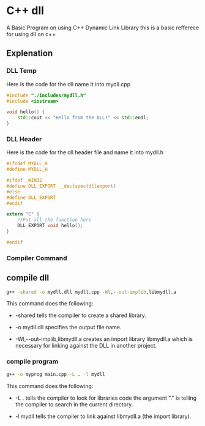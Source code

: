 # C++ dll

A Basic Program on using C++ Dynamic Link Library
this is a basic refferece for using dll on c++

## Explenation

### DLL Temp

Here is the code for the dll name it into mydll.cpp

```cpp
#include "./includes/mydll.h"
#include <iostream>

void hello() {
    std::cout << "Hello from the DLL!" << std::endl;
}

```

### DLL Header

Here is the code for the dll header file and name it into mydll.h

```h
#ifndef MYDLL_H
#define MYDLL_H

#ifdef _WIN32
#define DLL_EXPORT __declspec(dllexport)
#else
#define DLL_EXPORT
#endif

extern "C" {
    //Put all the function here
    DLL_EXPORT void hello();
}

#endif

```

### Compiler Command

## compile dll
```bat
g++ -shared -o mydll.dll mydll.cpp -Wl,--out-implib,libmydll.a
```

This command does the following:

- -shared tells the compiler to create a shared library.

- -o mydll.dll specifies the output file name.

- -Wl,--out-implib,libmydll.a creates an import library libmydll.a which is necessary for linking against the DLL in another project.

### compile program
```bat
g++ -o myprog main.cpp -L . -l mydll
```

This command does the following:

- -L . tells the compiler to look for libraries code the argument "." is telling the compiler to search in the current directory.

- -l mydll tells the compiler to link against libmydll.a (the import library).